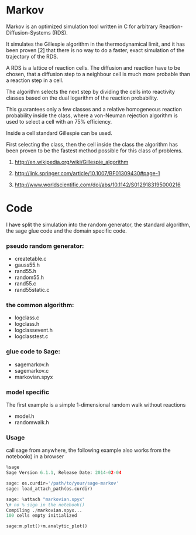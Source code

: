 # Markov 
Markov is an optimized simulation tool written in C for arbitrary 
Reaction-Diffusion-Systems (RDS).

It simulates the Gillespie algorithm in the thermodynamical limit, 
and it has been proven [2] that there is no way to do a faster, 
exact simulation of the trajectory of the RDS.

A RDS is a lattice of reaction cells. The diffusion and reaction 
have to be chosen, that a diffusion step to a neighbour cell 
is much more probable than a reaction step in a cell.

The algorithm selects the next step by dividing the cells into reactivity 
classes based on the dual logarithm of the reaction probability.

This guarantees only a few classes and a relative homogeneous 
reaction probability inside the class, where a von-Neuman rejection 
algorithm is used to select a cell with an 75% efficiency.

Inside a cell standard Gillespie can be used.

First selecting the class, then the cell inside the class the 
algorithm has been proven to be the fastest method possible for
this class of problems.

1.  http://en.wikipedia.org/wiki/Gillespie_algorithm

2.  http://link.springer.com/article/10.1007/BF01309430#page-1

3.  http://www.worldscientific.com/doi/abs/10.1142/S0129183195000216

# Code
I have split the simulation into the random generator, the standard algorithm, 
the sage glue code and the domain specific code.

### pseudo random generator:
-    createtable.c 
-    gauss55.h
-    rand55.h 
-    random55.h 
-    rand55.c
-    rand55static.c

### the common algorithm:
-    logclass.c 
-    logclass.h
-    logclassevent.h
-    logclasstest.c  

### glue code to Sage:
-   sagemarkov.h
-   sagemarkov.c
-   markovian.spyx     

### model specific
The first example is a simple 1-dimensional random walk without reactions
-   model.h
-   randomwalk.h

### Usage

call sage from anywhere, the following example also works from the 
notebook() in a browser


```python
%sage
Sage Version 6.1.1, Release Date: 2014-02-04

sage: os.curdir='/path/to/your/sage-markov' 
sage: load_attach_path(os.curdir) 

sage: %attach "markovian.spyx"
\# no % sign in the notebook()
Compiling ./markovian.spyx...
100 cells empty initialized

sage:m.plot()+m.analytic_plot()
```
   <picture pops up>

